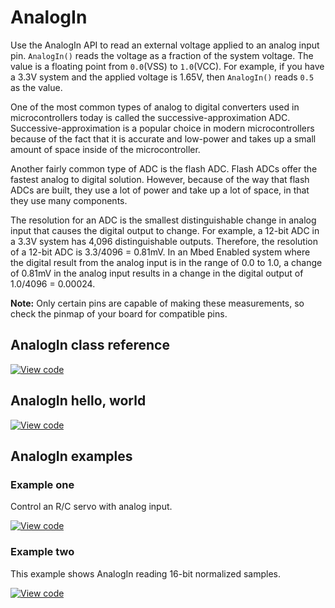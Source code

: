 # AnalogIn

Use the AnalogIn API to read an external voltage applied to an analog input pin. `AnalogIn()` reads the voltage as a fraction of the system voltage. The value is a floating point from `0.0`(VSS) to `1.0`(VCC). For example, if you have a 3.3V system and the applied voltage is 1.65V, then `AnalogIn()` reads `0.5` as the value.

One of the most common types of analog to digital converters used in microcontrollers today is called the successive-approximation ADC. Successive-approximation is a popular choice in modern microcontrollers because of the fact that it is accurate and low-power and takes up a small amount of space inside of the microcontroller.

Another fairly common type of ADC is the flash ADC. Flash ADCs offer the fastest analog to digital solution. However, because of the way that flash ADCs are built, they use a lot of power and take up a lot of space, in that they use many components.

The resolution for an ADC is the smallest distinguishable change in analog input that causes the digital output to change. For example, a 12-bit ADC in a 3.3V system has 4,096 distinguishable outputs. Therefore, the resolution of a 12-bit ADC is 3.3/4096 = 0.81mV. In an Mbed Enabled system where the digital result from the analog input is in the range of 0.0 to 1.0, a change of 0.81mV in the analog input results in a change in the digital output of 1.0/4096 = 0.00024.

<span class="notes">**Note:** Only certain pins are capable of making these measurements, so check the pinmap of your board for compatible pins.</span>

## AnalogIn class reference

[![View code](https://www.mbed.com/embed/?type=library)](https://os.mbed.com/docs/mbed-os/development/mbed-os-api-doxy/classmbed_1_1_analog_in.html)

## AnalogIn hello, world

[![View code](https://www.mbed.com/embed/?url=https://github.com/ARMmbed/mbed-os-snippet-AnalogIn_ex_3/tree/v6.5)](https://github.com/ARMmbed/mbed-os-snippet-AnalogIn_ex_3/blob/v6.5/main.cpp)

## AnalogIn examples

### Example one

Control an R/C servo with analog input.

[![View code](https://www.mbed.com/embed/?url=https://github.com/ARMmbed/mbed-os-snippet-AnalogIn_ex_1/tree/v6.5)](https://github.com/ARMmbed/mbed-os-snippet-AnalogIn_ex_1/blob/v6.5/main.cpp)

### Example two

This example shows AnalogIn reading 16-bit normalized samples.

[![View code](https://www.mbed.com/embed/?url=https://github.com/ARMmbed/mbed-os-snippet-AnalogIn_ex_2/tree/v6.5)](https://github.com/ARMmbed/mbed-os-snippet-AnalogIn_ex_2/blob/v6.5/main.cpp)
